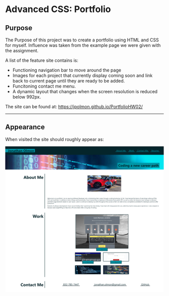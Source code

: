 # Advanced CSS: Portfolio

## Purpose

The Purpose of this project was to create a portfolio using HTML and CSS for myself. Influence was taken from the example page we were given with the assignment.

A list of the feature site contains is:
- Functioning navigation bar to move around the page
- Images for each project that currently display coming soon and link back to current page until they are ready to be added. 
- Funcitoning contact me menu.
- A dynamic layout that changes when the screen resolution is reduced below 992px.


The site can be found at: https://jpolmon.github.io/PortfolioHW02/

---
## Appearance

When visited the site should roughly appear as:  

![Website image](./assets/images/WebPageImage.png)
